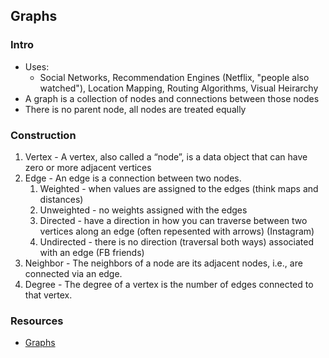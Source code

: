 ## Graphs

### Intro
- Uses:
  - Social Networks, Recommendation Engines (Netflix, "people also watched"), Location Mapping, Routing Algorithms, Visual Heirarchy
- A graph is a collection of nodes and connections between those nodes
- There is no parent node, all nodes are treated equally

### Construction
1. Vertex - A vertex, also called a “node”, is a data object that can have zero or more adjacent vertices
2. Edge - An edge is a connection between two nodes.
   1. Weighted - when values are assigned to the edges (think maps and distances)
   2. Unweighted - no weights assigned with the edges
   3. Directed - have a direction in how you can traverse between two vertices along an edge (often repesented with arrows) (Instagram)
   4. Undirected - there is no direction (traversal both ways) associated with an edge (FB friends)
3. Neighbor - The neighbors of a node are its adjacent nodes, i.e., are connected via an edge.
4. Degree - The degree of a vertex is the number of edges connected to that vertex.

### Resources
- [Graphs](https://codefellows.github.io/common_curriculum/data_structures_and_algorithms/Code_401/class-35/resources/graphs.html)
